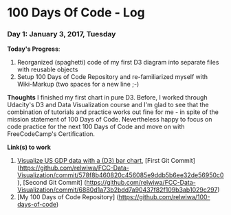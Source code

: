 # 100 Days Of Code - Log

### Day 1: January 3, 2017, Tuesday

**Today's Progress**:  
1. Reorganized (spaghetti) code of my first D3 diagram into separate files with reusable objects  
2. Setup 100 Days of Code Repository and re-familiarized myself with Wiki-Markup (two spaces for a new line ;-)

**Thoughts**
I finished my first chart in pure D3. Before, I worked through Udacity's D3 and Data Visualization course and I'm glad to see that the combination of tutorials and practice works out fine for me - in spite of the mission statement of 100 Days of Code. Nevertheless happy to focus on code practice for the next 100 Days of Code and move on with FreeCodeCamp's Certification.

**Link(s) to work**  
1. [Visualize US GDP data with a (D3) bar chart](http://codepen.io/relwiwa/full/zoVjxJ), [First Git Commit]  (https://github.com/relwiwa/FCC-Data-Visualization/commit/578f8b460820c456085e9ddb5b6ee32de56950c0), [Second Git Commit] (https://github.com/relwiwa/FCC-Data-Visualization/commit/6880d1a73b2bdd7a90437f82f109b3ab1029c297)  
2. [My 100 Days of Code Repository] (https://github.com/relwiwa/100-days-of-code)
